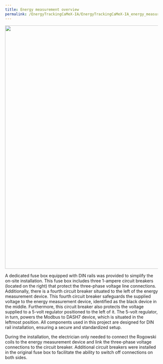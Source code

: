 ```yaml
---
title: Energy measurement overview
permalink: /EnergyTrackingCaMeX-IA/EnergyTrackingCaMeX-IA_energy_measurement_overview/
---
```


<img src="{{ site.baseurl }}\assets\img\energyTrackingCaMeX-IA\fuse_box.jpg" width="800"/>

A dedicated fuse box equipped with DIN rails was provided to simplify the on-site installation. This fuse box includes three 1-ampere circuit breakers (located on the right) that protect the three-phase voltage line connections. Additionally, there is a fourth circuit breaker situated to the left of the energy measurement device. This fourth circuit breaker safeguards the supplied voltage to the energy measurement device, identified as the black device in the middle. Furthermore, this circuit breaker also protects the voltage supplied to a 5-volt regulator positioned to the left of it. The 5-volt regulator, in turn, powers the Modbus to DASH7 device, which is situated in the leftmost position. All components used in this project are designed for DIN rail installation, ensuring a secure and standardized setup.

During the installation, the electrician only needed to connect the Rogowski coils to the energy measurement device and link the three-phase voltage connections to the circuit breaker. Additional circuit breakers were installed in the original fuse box to facilitate the ability to switch off connections on both sides.